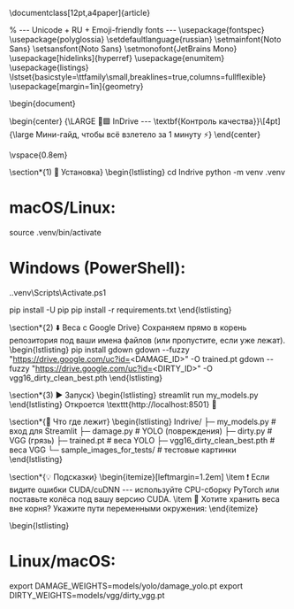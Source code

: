 \documentclass[12pt,a4paper]{article}

% --- Unicode + RU + Emoji-friendly fonts ---
\usepackage{fontspec}
\usepackage{polyglossia}
\setdefaultlanguage{russian}
\setmainfont{Noto Sans}
\setsansfont{Noto Sans}
\setmonofont{JetBrains Mono}
\usepackage[hidelinks]{hyperref}
\usepackage{enumitem}
\usepackage{listings}
\lstset{basicstyle=\ttfamily\small,breaklines=true,columns=fullflexible}
\usepackage[margin=1in]{geometry}

\begin{document}

\begin{center}
{\LARGE 🚕🟩 InDrive --- \textbf{Контроль качества}}\\[4pt]
{\large Мини-гайд, чтобы всё взлетело за 1 минуту ⚡️}
\end{center}

\vspace{0.8em}

\section*{1) 🧰 Установка}
\begin{lstlisting}
cd Indrive
python -m venv .venv
# macOS/Linux:
source .venv/bin/activate
# Windows (PowerShell):
.\.venv\Scripts\Activate.ps1

pip install -U pip
pip install -r requirements.txt
\end{lstlisting}

\section*{2) ⬇️ Веса с Google Drive}
Сохраняем прямо в корень репозитория под ваши имена файлов (или пропустите, если уже лежат).
\begin{lstlisting}
pip install gdown
gdown --fuzzy "https://drive.google.com/uc?id=<DAMAGE_ID>" -O trained.pt
gdown --fuzzy "https://drive.google.com/uc?id=<DIRTY_ID>"  -O vgg16_dirty_clean_best.pth
\end{lstlisting}

\section*{3) ▶️ Запуск}
\begin{lstlisting}
streamlit run my_models.py
\end{lstlisting}
Откроется \texttt{http://localhost:8501} 🔗

\section*{📁 Что где лежит}
\begin{lstlisting}
Indrive/
├─ my_models.py   # вход для Streamlit
├─ damage.py      # YOLO (повреждения)
├─ dirty.py       # VGG (грязь)
├─ trained.pt     # веса YOLO
├─ vgg16_dirty_clean_best.pth  # веса VGG
└─ sample_images_for_tests/    # тестовые картинки
\end{lstlisting}

\section*{💡 Подсказки}
\begin{itemize}[leftmargin=1.2em]
  \item ❗ Если видите ошибки CUDA/cuDNN --- используйте CPU-сборку PyTorch или поставьте колёса под вашу версию CUDA.
  \item 🧩 Хотите хранить веса вне корня? Укажите пути переменными окружения:
\end{itemize}

\begin{lstlisting}
# Linux/macOS:
export DAMAGE_WEIGHTS=models/yolo/damage_yolo.pt
export DIRTY_WEIGHTS=models/vgg/dirty_vgg.pt
